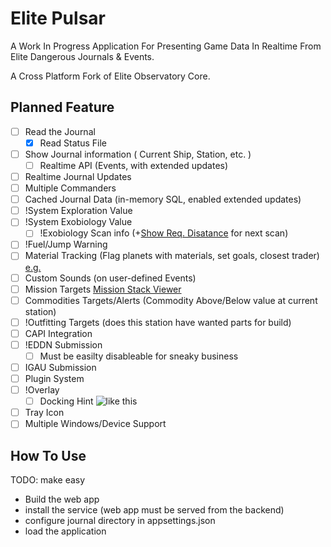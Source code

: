 # Elite Pulsar

A Work In Progress Application For Presenting Game Data In Realtime From Elite Dangerous Journals & Events.

A Cross Platform Fork of Elite Observatory Core.

## Planned Feature

 - [ ] Read the Journal
   - [x] Read Status File
 - [ ] Show Journal information ( Current Ship, Station, etc. )
   - [ ] Realtime API (Events, with extended updates)
 - [ ] Realtime Journal Updates
 - [ ] Multiple Commanders
 - [ ] Cached Journal Data (in-memory SQL, enabled extended updates)
 - [ ] !System Exploration Value
 - [ ] !System Exobiology Value 
   - [ ] !Exobiology Scan info (+[Show Req. Disatance](https://github.com/EDCD/EDDI/blob/e28ef64a1d41c1e39485863aa362d207e8d36834/Utilities/Functions.cs#L128C1-L152C10) for next scan)
 - [ ] !Fuel/Jump Warning
 - [ ] Material Tracking (Flag planets with materials, set goals, closest trader) [e.g.](https://github.com/jixxed/ed-odyssey-materials-helper)
 - [ ] Custom Sounds (on user-defined Events)
 - [ ] Mission Targets [Mission Stack Viewer](https://github.com/kaivalagi/EDMissionStackViewer)
 - [ ] Commodities Targets/Alerts (Commodity Above/Below value at current station)
 - [ ] !Outfitting Targets (does this station have wanted parts for build)
 - [ ] CAPI Integration
 - [ ] !EDDN Submission
   - [ ] Must be easilty disableable for sneaky business
 - [ ] IGAU Submission
 - [ ] Plugin System
 - [ ] !Overlay
   - [ ] Docking Hint ![like this](https://i.imgur.com/VYGzxYB.jpg)
 - [ ] Tray Icon
 - [ ] Multiple Windows/Device Support
 
## How To Use

TODO: make easy

 - Build the web app
 - install the service (web app must be served from the backend)
 - configure journal directory in appsettings.json
 - load the application
